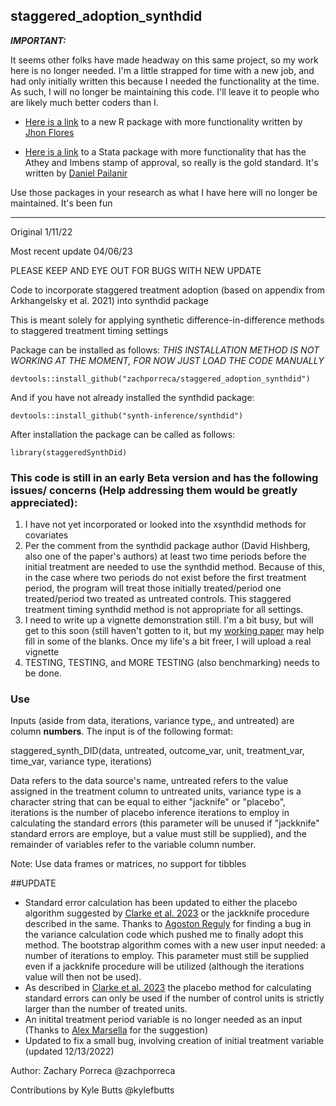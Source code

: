 ## staggered_adoption_synthdid

***IMPORTANT:***

It seems other folks have made headway on this same project, so my work here is no longer needed. I'm a little strapped for time with a new job, and had only initially written this because I needed the functionality at the time. As such, I will no longer be maintaining this code. I'll leave it to people who are likely much better coders than I. 

- [Here is a link](https://github.com/TJhon/ssynthdid) to a new R package with more functionality written by [Jhon Flores](https://github.com/TJhon)

- [Here is a link](https://github.com/Daniel-Pailanir/sdid) to a Stata package with more functionality that has the Athey and Imbens stamp of approval, so really is the gold standard. It's written by [Daniel Pailanir](https://github.com/Daniel-Pailanir/sdid)

Use those packages in your research as what I have here will no longer be maintained. It's been fun
******

Original 1/11/22

Most recent update 04/06/23   

PLEASE KEEP AND EYE OUT FOR BUGS WITH NEW UPDATE

Code to incorporate staggered treatment adoption (based on appendix from Arkhangelsky et al. 2021) into synthdid package

This is meant solely for applying synthetic difference-in-difference methods to staggered treatment timing settings
  
Package can be installed as follows: *THIS INSTALLATION METHOD IS NOT WORKING AT THE MOMENT, FOR NOW JUST LOAD THE CODE MANUALLY*

```
devtools::install_github("zachporreca/staggered_adoption_synthdid")
```

And if you have not already installed the synthdid package:
```
devtools::install_github("synth-inference/synthdid")
```

After installation the package can be called as follows:
```
library(staggeredSynthDid)
```


### This code is still in an early Beta version and has the following issues/ concerns (Help addressing them would be greatly appreciated):

1) I have not yet incorporated or looked into the xsynthdid methods for covariates
2) Per the comment from the synthdid package author (David Hishberg, also one of the paper's authors) at least two time periods before the initial treatment are needed to use the synthdid method. Because of this, in the case where two periods do not exist before the first treatment period, the program will treat those initially treated/period one treated/period two treated as untreated controls. This staggered treatment timing synthdid method is not appropriate for all settings. 
4) I need to write up a vignette demonstration still. I'm a bit busy, but will get to this soon (still haven't gotten to it, but my [working paper](https://papers.ssrn.com/sol3/papers.cfm?abstract_id=4015931) may help fill in some of the blanks. Once my life's a bit freer, I will upload a real vignette
5) TESTING, TESTING, and MORE TESTING (also benchmarking) needs to be done. 


### Use
Inputs (aside from data, iterations, variance type,, and untreated) are column <b>numbers</b>. The input is of the following format:

staggered_synth_DID(data, untreated, outcome_var,   unit, treatment_var, time_var, variance type, iterations)

Data refers to the data source's name, untreated refers to the value assigned in the treatment column to untreated units, variance type is a character string that can be equal to either "jacknife" or "placebo", iterations is the number of placebo inference iterations to employ in calculating the standard errors (this parameter will be unused if "jackknife" standard errors are employe, but a value must still be supplied), and the remainder of variables refer to the variable column number. 

Note: Use data frames or matrices, no support for tibbles


##UPDATE
- Standard error calculation has been updated to either the placebo algorithm suggested by [Clarke et al. 2023](https://arxiv.org/pdf/2301.11859.pdf) or the jackknife procedure described in the same. Thanks to [Agoston Reguly](https://github.com/regulyagoston) for finding a bug in the variance calculation code which pushed me to finally adopt this method. The bootstrap algorithm comes with a new user input needed: a number of iterations to employ. This parameter must still be supplied even if a jackknife procedure will be utilized (although the iterations value will then not be used). 
- As described in [Clarke et al. 2023](https://arxiv.org/pdf/2301.11859.pdf) the placebo method for calculating standard errors can only be used if the number of control units is strictly larger than the number of treated units.
- An initital treatment period variable is no longer needed as an input (Thanks to [Alex Marsella](https://alexmarsella.github.io/) for the suggestion)
- Updated to fix a small bug, involving creation of initial treatment variable (updated 12/13/2022)

Author: Zachary Porreca @zachporreca

Contributions by Kyle Butts @kylefbutts
